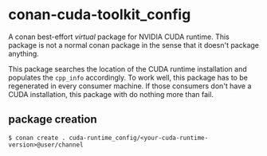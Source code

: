 # conan-cuda-toolkit_config

A conan best-effort *virtual* package for NVIDIA CUDA runtime.
This package is not a normal conan package in the sense that it doesn't package anything.

This package searches the location of the CUDA runtime installation and populates the `cpp_info` accordingly.
To work well, this package has to be regenerated in every consumer machine.
If those consumers don't have a CUDA installation, this package with do nothing more than fail.

## package creation

```
$ conan create . cuda-runtime_config/<your-cuda-runtime-version>@user/channel
```